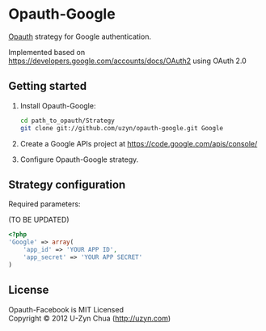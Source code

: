 Opauth-Google
=============
[Opauth][1] strategy for Google authentication.

Implemented based on https://developers.google.com/accounts/docs/OAuth2 using OAuth 2.0

Getting started
----------------
1. Install Opauth-Google:
   ```bash
   cd path_to_opauth/Strategy
   git clone git://github.com/uzyn/opauth-google.git Google
   ```

2. Create a Google APIs project at https://code.google.com/apis/console/

3. Configure Opauth-Google strategy.


Strategy configuration
----------------------

Required parameters:

(TO BE UPDATED)

```php
<?php
'Google' => array(
	'app_id' => 'YOUR APP ID',
	'app_secret' => 'YOUR APP SECRET'
)
```


License
---------
Opauth-Facebook is MIT Licensed  
Copyright © 2012 U-Zyn Chua (http://uzyn.com)

[1]: https://github.com/uzyn/opauth